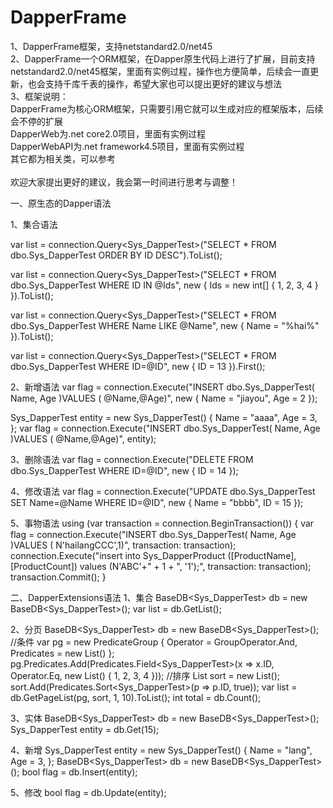 # DapperFrame
1、DapperFrame框架，支持netstandard2.0/net45  <br />
2、DapperFrame一个ORM框架，在Dapper原生代码上进行了扩展，目前支持netstandard2.0/net45框架，里面有实例过程，操作也方便简单，后续会一直更新，也会支持千库千表的操作，希望大家也可以提出更好的建议与想法   <br />
3、框架说明：  <br />
	DapperFrame为核心ORM框架，只需要引用它就可以生成对应的框架版本，后续会不停的扩展  <br />
	DapperWeb为.net core2.0项目，里面有实例过程  <br />
	DapperWebAPI为.net framework4.5项目，里面有实例过程  <br />
	其它都为相关类，可以参考  <br />
  <br />
欢迎大家提出更好的建议，我会第一时间进行思考与调整！  <br />

一、原生态的Dapper语法

1、集合语法

var list = connection.Query<Sys_DapperTest>("SELECT * FROM dbo.Sys_DapperTest ORDER BY ID DESC").ToList();

var list = connection.Query<Sys_DapperTest>("SELECT * FROM dbo.Sys_DapperTest WHERE ID IN @Ids", new { Ids = new int[] { 1, 2, 3, 4 } }).ToList();
  
var list = connection.Query<Sys_DapperTest>("SELECT * FROM dbo.Sys_DapperTest WHERE Name LIKE @Name", new { Name = "%hai%" }).ToList();
  
var list = connection.Query<Sys_DapperTest>("SELECT * FROM dbo.Sys_DapperTest WHERE ID=@ID", new { ID = 13 }).First();

2、新增语法
var flag = connection.Execute("INSERT dbo.Sys_DapperTest( Name, Age )VALUES  ( @Name,@Age)", new { Name = "jiayou", Age = 2 });

Sys_DapperTest entity = new Sys_DapperTest()
{
Name = "aaaa",
Age = 3,
};
var flag = connection.Execute("INSERT dbo.Sys_DapperTest( Name, Age )VALUES  ( @Name,@Age)", entity);

3、删除语法
var flag = connection.Execute("DELETE FROM dbo.Sys_DapperTest WHERE ID=@ID", new { ID = 14 });

4、修改语法
var flag = connection.Execute("UPDATE dbo.Sys_DapperTest SET Name=@Name WHERE ID=@ID", new { Name = "bbbb", ID = 15 });

5、事物语法
using (var transaction = connection.BeginTransaction())
{
var flag = connection.Execute("INSERT dbo.Sys_DapperTest( Name, Age )VALUES  ( N'hailangCCC',1)", transaction: transaction);
connection.Execute("insert into Sys_DapperProduct ([ProductName], [ProductCount]) values (N'ABC'+" + 1 + ", '1');", transaction: transaction);
transaction.Commit();
}
 

二、DapperExtensions语法
1、集合
BaseDB<Sys_DapperTest> db = new BaseDB<Sys_DapperTest>();
var list = db.GetList();

2、分页
 BaseDB<Sys_DapperTest> db = new BaseDB<Sys_DapperTest>();
//条件
var pg = new PredicateGroup { Operator = GroupOperator.And, Predicates = new List<IPredicate>() };
pg.Predicates.Add(Predicates.Field<Sys_DapperTest>(x => x.ID, Operator.Eq, new List<int>() { 1, 2, 3, 4 }));
//排序
List<ISort> sort = new List<ISort>();
sort.Add(Predicates.Sort<Sys_DapperTest>(p => p.ID, true));
var list = db.GetPageList(pg, sort, 1, 10).ToList();
int total = db.Count();
	
3、实体
BaseDB<Sys_DapperTest> db = new BaseDB<Sys_DapperTest>();
Sys_DapperTest entity = db.Get(15);

4、新增
Sys_DapperTest entity = new Sys_DapperTest()
{
Name = "lang",
Age = 3,
};
BaseDB<Sys_DapperTest> db = new BaseDB<Sys_DapperTest>();
bool flag = db.Insert(entity);

5、修改
bool flag = db.Update(entity);
   
